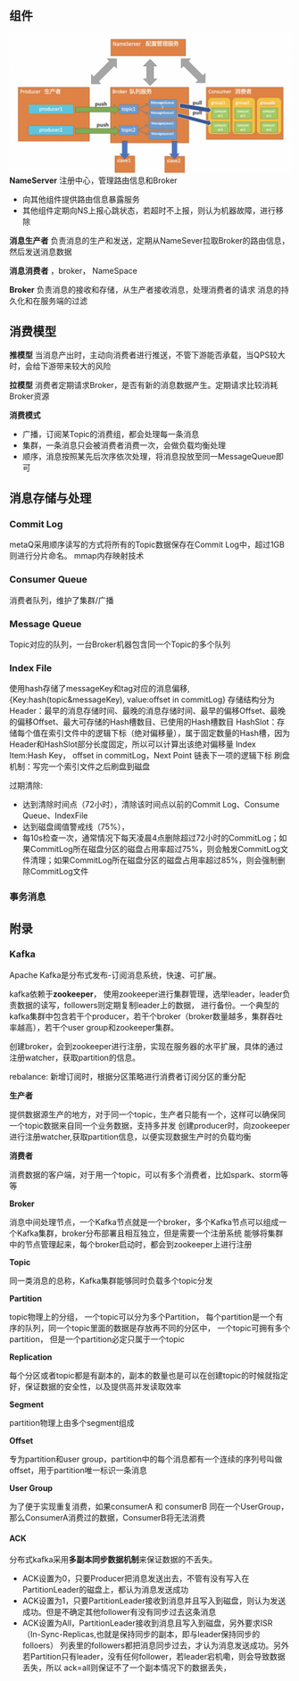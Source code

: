 
## 组件
![Alt text](img/image.png)
**NameServer**
注册中心，管理路由信息和Broker
- 向其他组件提供路由信息暴露服务
- 其他组件定期向NS上报心跳状态，若超时不上报，则认为机器故障，进行移除


**消息生产者**
负责消息的生产和发送，定期从NameSever拉取Broker的路由信息，然后发送消息数据

**消息消费者**
，broker， NameSpace

**Broker**
负责消息的接收和存储，从生产者接收消息，处理消费者的请求
消息的持久化和在服务端的过滤


## 消费模型
**推模型**
当消息产出时，主动向消费者进行推送，不管下游能否承载，当QPS较大时，会给下游带来较大的风险

**拉模型**
消费者定期请求Broker，是否有新的消息数据产生。定期请求比较消耗Broker资源

**消费模式**
- 广播，订阅某Topic的消费组，都会处理每一条消息
- 集群，一条消息只会被消费者消费一次，会做负载均衡处理
- 顺序，消息按照某先后次序依次处理，将消息投放至同一MessageQueue即可

## 消息存储与处理

### Commit Log
metaQ采用顺序读写的方式将所有的Topic数据保存在Commit Log中，超过1GB则进行分片命名。
mmap内存映射技术

### Consumer Queue
消费者队列，维护了集群/广播

### Message Queue
Topic对应的队列，一台Broker机器包含同一个Topic的多个队列

### Index File
使用hash存储了messageKey和tag对应的消息偏移,{Key:hash(topic&messageKey), value:offset in commitLog}
存储结构分为
Header：最早的消息存储时间、最晚的消息存储时间、最早的偏移Offset、最晚的偏移Offset、最大可存储的Hash槽数目、已使用的Hash槽数目
HashSlot：存储每个值在索引文件中的逻辑下标（绝对偏移量），属于固定数量的Hash槽，因为Header和HashSlot部分长度固定，所以可以计算出该绝对偏移量
Index Item:Hash Key， offset in commitLog，Next Point 链表下一项的逻辑下标
刷盘机制：写完一个索引文件之后刷盘到磁盘


过期清除:
- 达到清除时间点（72小时），清除该时间点以前的Commit Log、Consume Queue、IndexFile
- 达到磁盘阈值警戒线（75%），
- 每10s检查一次，通常情况下每天凌晨4点删除超过72小时的CommitLog；如果CommitLog所在磁盘分区的磁盘占用率超过75%，则会触发CommitLog文件清理；如果CommitLog所在磁盘分区的磁盘占用率超过85%，则会强制删除CommitLog文件

### 事务消息







## 附录
### Kafka

Apache Kafka是分布式发布-订阅消息系统，快速、可扩展。

kafka依赖于**zookeeper**， 使用zookeeper进行集群管理，选举leader，leader负责数据的读写，followers则定期复制leader上的数据，
进行备份。一个典型的kafka集群中包含若干个producer，若干个broker（broker数量越多，集群吞吐率越高），若干个user group和zookeeper集群。

创建broker，会到zookeeper进行注册，实现在服务器的水平扩展，具体的通过注册watcher，获取partition的信息。

rebalance: 新增订阅时，根据分区策略进行消费者订阅分区的重分配

**生产者**

提供数据源生产的地方，对于同一个topic，生产者只能有一个，这样可以确保同一个topic数据来自同一个业务数据，支持多并发
创建producer时，向zookeeper进行注册watcher,获取partition信息，以便实现数据生产时的负载均衡

**消费者**

消费数据的客户端，对于用一个topic，可以有多个消费者，比如spark、storm等等

**Broker**

消息中间处理节点，一个Kafka节点就是一个broker，多个Kafka节点可以组成一个Kafka集群，broker分布部署且相互独立，但是需要一个注册系统
能够将集群中的节点管理起来，每个broker启动时，都会到zookeeper上进行注册

**Topic**

同一类消息的总称，Kafka集群能够同时负载多个topic分发

**Partition**

topic物理上的分组， 一个topic可以分为多个Partition， 每个partition是一个有序的队列，同一个topic里面的数据是存放再不同的分区中，
一个topic可拥有多个partition， 但是一个partition必定只属于一个topic

**Replication**

每个分区或者topic都是有副本的，副本的数量也是可以在创建topic的时候就指定好，保证数据的安全性，以及提供高并发读取效率

**Segment**

partition物理上由多个segment组成

**Offset**

专为partition和user group，partition中的每个消息都有一个连续的序列号叫做offset，用于partition唯一标识一条消息

**User Group**

为了便于实现重复消费，如果consumerA 和 consumerB 同在一个UserGroup， 那么ConsumerA消费过的数据，ConsumerB将无法消费

#### ACK

分布式kafka采用**多副本同步数据机制**来保证数据的不丢失。

- ACK设置为0，只要Producer把消息发送出去，不管有没有写入在PartitionLeader的磁盘上，都认为消息发送成功
- ACK设置为1，只要PartitionLeader接收到消息并且写入到磁盘，则认为发送成功。但是不确定其他follower有没有同步过去这条消息
- ACK设置为All，PartitionLeader接收到消息且写入到磁盘，另外要求ISR（In-Sync-Replicas,也就是保持同步的副本，即与leader保持同步的folloers）
列表里的followers都把消息同步过去，才认为消息发送成功。另外若Partition只有leader，没有任何follower，若leader宕机嘞，则会导致数据丢失，所以
ack=all则保证不了一个副本情况下的数据丢失，